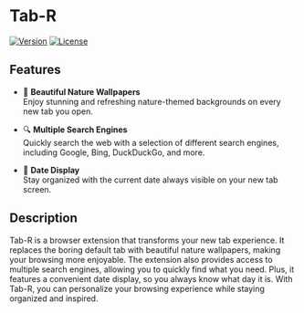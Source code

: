 # Tab-R

[![Version](https://img.shields.io/badge/version-1.3-blue.svg)](https://github.com/adam4056/Tab-R/releases)  [![License](https://img.shields.io/badge/license-MIT-green.svg)](./LICENSE)

## Features

- 🌄 **Beautiful Nature Wallpapers**  
  Enjoy stunning and refreshing nature-themed backgrounds on every new tab you open.

- 🔍 **Multiple Search Engines**  
  Quickly search the web with a selection of different search engines, including Google, Bing, DuckDuckGo, and more.

- 📅 **Date Display**  
  Stay organized with the current date always visible on your new tab screen.

## Description

Tab-R is a browser extension that transforms your new tab experience. It replaces the boring default tab with beautiful nature wallpapers, making your browsing more enjoyable. The extension also provides access to multiple search engines, allowing you to quickly find what you need. Plus, it features a convenient date display, so you always know what day it is. With Tab-R, you can personalize your browsing experience while staying organized and inspired.
